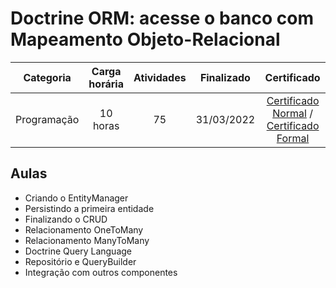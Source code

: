 # Doctrine ORM: acesse o banco com Mapeamento Objeto-Relacional

Categoria | Carga horária | Atividades | Finalizado | Certificado |
:-:|:-:|:-:|:-:|:-:|
Programação | 10 horas | 75 | 31/03/2022 | [Certificado Normal](https://cursos.alura.com.br/certificate/d3824d41-a78e-4efc-8513-97a7a650002d) / [Certificado Formal](https://cursos.alura.com.br/user/rodineicosta/course/php-doctrine-mapeamento-objeto-relacional/formalCertificate)

## Aulas

- Criando o EntityManager
- Persistindo a primeira entidade
- Finalizando o CRUD
- Relacionamento OneToMany
- Relacionamento ManyToMany
- Doctrine Query Language
- Repositório e QueryBuilder
- Integração com outros componentes
